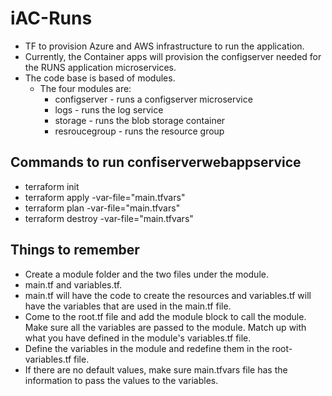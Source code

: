 # iAC-Runs

* TF to provision Azure and AWS infrastructure to run the application.
* Currently, the Container apps will provision the configserver needed for the RUNS application microservices.
* The code base is based of modules.
  * The four modules are:
    * configserver - runs a configserver microservice
    * logs - runs the log service
    * storage - runs the blob storage container
    * resroucegroup - runs the resource group
## Commands to run confiserverwebappservice
* terraform init
* terraform apply -var-file="main.tfvars"
* terraform plan -var-file="main.tfvars"
* terraform destroy -var-file="main.tfvars"
## Things to remember
* Create a module folder and the two files under the module. 
* main.tf and variables.tf. 
* main.tf will have the code to create the resources and variables.tf will have the variables that are used in the main.tf file.
* Come to the root.tf file and add the module block to call the module. Make sure all the variables are passed to the module. Match up with what you have defined in the module's variables.tf file.
* Define the variables in the module and redefine them in the root-variables.tf file.
* If there are no default values, make sure main.tfvars file has the information to pass the values to the variables.



